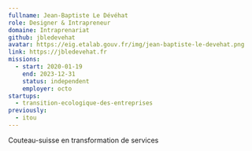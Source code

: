 ```yaml
---
fullname: Jean-Baptiste Le Dévéhat
role: Designer & Intrapreneur
domaine: Intraprenariat
github: jbledevehat
avatar: https://eig.etalab.gouv.fr/img/jean-baptiste-le-devehat.png
link: https://jbledevehat.fr
missions: 
  - start: 2020-01-19 
    end: 2023-12-31 
    status: independent
    employer: octo
startups: 
  - transition-ecologique-des-entreprises
previously:
  - itou
---
```

Couteau-suisse en transformation de services
